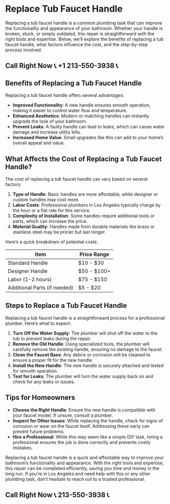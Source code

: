 # Replace Tub Faucet Handle

Replacing a tub faucet handle is a common plumbing task that can improve the functionality and appearance of your bathroom. Whether your handle is broken, stuck, or simply outdated, this repair is straightforward with the right tools and expertise. Below, we’ll explore the benefits of replacing a tub faucet handle, what factors influence the cost, and the step-by-step process involved.

## Call Right Now 📞 +1 213-550-3938 📞

## Benefits of Replacing a Tub Faucet Handle

Replacing a tub faucet handle offers several advantages:  
- **Improved Functionality**: A new handle ensures smooth operation, making it easier to control water flow and temperature.  
- **Enhanced Aesthetics**: Modern or matching handles can instantly upgrade the look of your bathroom.  
- **Prevent Leaks**: A faulty handle can lead to leaks, which can cause water damage and increase utility bills.  
- **Increased Home Value**: Small upgrades like this can add to your home’s overall appeal and value.  

## What Affects the Cost of Replacing a Tub Faucet Handle?

The cost of replacing a tub faucet handle can vary based on several factors:  
1. **Type of Handle**: Basic handles are more affordable, while designer or custom handles may cost more.  
2. **Labor Costs**: Professional plumbers in Los Angeles typically charge by the hour or a flat rate for this service.  
3. **Complexity of Installation**: Some handles require additional tools or parts, which can increase the price.  
4. **Material Quality**: Handles made from durable materials like brass or stainless steel may be pricier but last longer.  

Here’s a quick breakdown of potential costs:  

| **Item**               | **Price Range**       |  
|-------------------------|-----------------------|  
| Standard Handle          | $10 - $30            |  
| Designer Handle          | $50 - $100+          |  
| Labor (1-2 hours)       | $75 - $150           |  
| Additional Parts (if needed) | $5 - $20          |  

## Steps to Replace a Tub Faucet Handle

Replacing a tub faucet handle is a straightforward process for a professional plumber. Here’s what to expect:  

1. **Turn Off the Water Supply**: The plumber will shut off the water to the tub to prevent leaks during the repair.  
2. **Remove the Old Handle**: Using specialized tools, the plumber will carefully remove the existing handle, ensuring no damage to the faucet.  
3. **Clean the Faucet Base**: Any debris or corrosion will be cleaned to ensure a proper fit for the new handle.  
4. **Install the New Handle**: The new handle is securely attached and tested for smooth operation.  
5. **Test for Leaks**: The plumber will turn the water supply back on and check for any leaks or issues.  

## Tips for Homeowners

- **Choose the Right Handle**: Ensure the new handle is compatible with your faucet model. If unsure, consult a plumber.  
- **Inspect for Other Issues**: While replacing the handle, check for signs of corrosion or wear on the faucet itself. Addressing these early can prevent future problems.  
- **Hire a Professional**: While this may seem like a simple DIY task, hiring a professional ensures the job is done correctly and prevents costly mistakes.  

Replacing a tub faucet handle is a quick and affordable way to improve your bathroom’s functionality and appearance. With the right tools and expertise, this repair can be completed efficiently, saving you time and money in the long run. If you’re in Los Angeles and need help with this or any other plumbing task, don’t hesitate to reach out to a trusted professional.
## Call Right Now 📞 213-550-3938 📞
